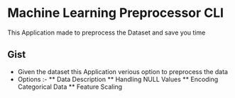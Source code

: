 # Machine Learning Preprocessor CLI
This Application made to preprocess the Dataset and save you time

## Gist

* Given the dataset this Application verious option to preprocess the data
* Options :-
** Data Description
** Handling NULL Values
** Encoding Categorical Data
** Feature Scaling
